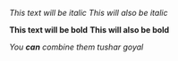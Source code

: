 *This text will be italic*
_This will also be italic_

**This text will be bold**
__This will also be bold__

_You **can** combine them_
_tushar goyal_
